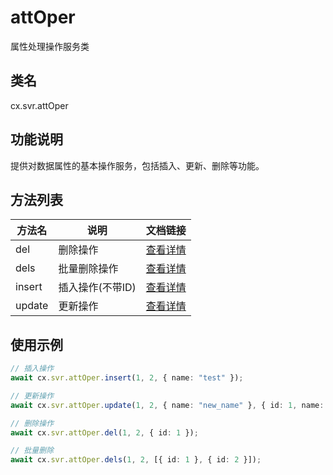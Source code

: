 # attOper

属性处理操作服务类

## 类名
cx.svr.attOper

## 功能说明
提供对数据属性的基本操作服务，包括插入、更新、删除等功能。

## 方法列表
| 方法名 | 说明 | 文档链接 |
|--------|------|----------|
| del | 删除操作 | [查看详情](./del/README.md) |
| dels | 批量删除操作 | [查看详情](./dels/README.md) |
| insert | 插入操作(不带ID) | [查看详情](./insert/README.md) |
| update | 更新操作 | [查看详情](./update/README.md) |

## 使用示例
```typescript
// 插入操作
await cx.svr.attOper.insert(1, 2, { name: "test" });

// 更新操作
await cx.svr.attOper.update(1, 2, { name: "new_name" }, { id: 1, name: "old_name" });

// 删除操作
await cx.svr.attOper.del(1, 2, { id: 1 });

// 批量删除
await cx.svr.attOper.dels(1, 2, [{ id: 1 }, { id: 2 }]);
``` 